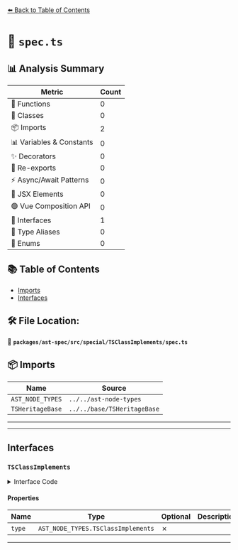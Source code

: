 [⬅️ Back to Table of Contents](../../../../../index.md)

# 📄 `spec.ts`

## 📊 Analysis Summary

| Metric | Count |
|--------|-------|
| 🔧 Functions | 0 |
| 🧱 Classes | 0 |
| 📦 Imports | 2 |
| 📊 Variables & Constants | 0 |
| ✨ Decorators | 0 |
| 🔄 Re-exports | 0 |
| ⚡ Async/Await Patterns | 0 |
| 💠 JSX Elements | 0 |
| 🟢 Vue Composition API | 0 |
| 📐 Interfaces | 1 |
| 📑 Type Aliases | 0 |
| 🎯 Enums | 0 |

## 📚 Table of Contents

- [Imports](#imports)
- [Interfaces](#interfaces)

## 🛠️ File Location:
📂 **`packages/ast-spec/src/special/TSClassImplements/spec.ts`**

## 📦 Imports

| Name | Source |
|------|--------|
| `AST_NODE_TYPES` | `../../ast-node-types` |
| `TSHeritageBase` | `../../base/TSHeritageBase` |


---


---

## Interfaces

### `TSClassImplements`

<details><summary>Interface Code</summary>

```ts
export interface TSClassImplements extends TSHeritageBase {
  type: AST_NODE_TYPES.TSClassImplements;
}
```
</details>

#### Properties

| Name | Type | Optional | Description |
|------|------|----------|-------------|
| `type` | `AST_NODE_TYPES.TSClassImplements` | ✗ |  |


---